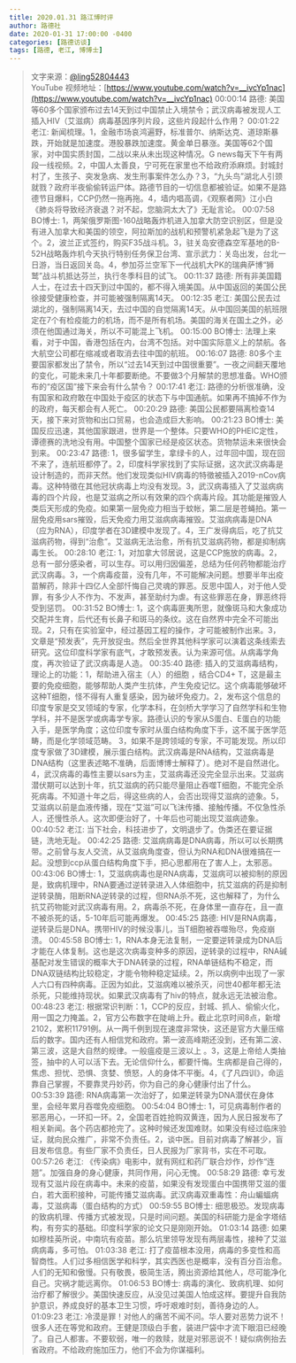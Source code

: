 ```yaml
---
title: 2020.01.31 路江博时评
author: 路德社
date: 2020-01-31 17:00:00 -0400
categories: [路德访谈]
tags: [路德, 老江, 博博士]
---
```


> 文字来源：[@ling52804443](https://twitter.com/ling52804443)  
> YouTube 视频地址：[https://www.youtube.com/watch?v=__ivcYp1nac](https://www.youtube.com/watch?v=__ivcYp1nac)
00:00:14 路德: 美国等60多个国家颁布过去14天到过中国禁止入境禁令；武汉病毒被发现人工插入HIV（艾滋病）病毒基因序列片段，这些片段起什么作用？
00:01:22 老江: 新闻梳理。1，金融市场哀鸿遍野，标准普尔、纳斯达克、道琼斯暴跌，开始就是加速度。港股暴跌加速度。黄金单日暴涨。美国等62个国家，对中国实质封国，二战以来从未出现这种情况。G news每天下午有两段一线视频。2，中国人太善良，宁可死在家里也不给政府添麻烦。封城封村了，生孩子、突发急病、发生刑事案件怎么办？3，“九头鸟”湖北人引颈就戮？政府半夜偷偷转运尸体。路德节目的一切信息都被验证。如果不是路德节目爆料，CCP仍然一拖再拖。4，墙内唱高调，《观察者网》江小白《肺炎将导致经济衰退？对不起，您脑洞太大了》无耻言论。
00:07:58 BO博士: 1，两架俄罗斯图-160战略轰炸机进入加拿大防空识别区，但是没有进入加拿大和美国的领空，阿拉斯加的战机和预警机紧急起飞是为了这个。2，波兰正式签约，购买F35战斗机。3，驻关岛安德森空军基地的B-52H战略轰炸机今天执行特别任务保卫台湾、宣示武力：关岛出发，台北一日游，当日返回关岛。4，参加芬兰空军下一代战机大PK的瑞典萨博“狮鹫”战斗机抵达芬兰，执行冬季科目的试飞。
00:11:37 路德: 所有非美国籍人士，在过去十四天到过中国的，都不得入境美国。从中国返回的美国公民徐接受健康检查，并可能被强制隔离14天。
00:12:35 老江: 美国公民去过湖北的，强制隔离14天，去过中国的自觉隔离14天。从中国回美国的航班限定在7个有检疫能力的机场，而不是所有机场。美国的海关在国土之外，必须在他国通过海关，所以不可能混上飞机。
00:15:00 BO博士: 法理上来看，对于中国，香港包括在内，台湾不包括。对中国实际意义上的禁航。各大航空公司都在缩减或者取消去往中国的航班。
00:16:07 路德: 80多个主要国家都发出了禁令，所以“过去14天到过中国很重要”。一夜之间翻天覆地的变化，可能未来几十年都要断绝。不要做3个月解禁的思想准备。WHO颁布的“疫区国”接下来会有什么禁令？
00:17:41 老江: 路德的分析很准确，没有国家和政府敢在中国处于疫区的状态下与中国通航。如果再不搞掉不作为的政府，每天都会有人死亡。
00:20:29 路德: 美国公民都要隔离检查14天，接下来对货物和出口贸易，也会造成巨大影响。
00:21:23 BO博士: 美国反应迅速，其他国家跟进，世界是一个整体。只要WHO的PHEIC定性，谭德赛的洗地没有用。中国整个国家已经是疫区状态。货物禁运未来很快会到来。
00:23:47 路德: 1，很多留学生，拿绿卡的人，过年回中国，现在回不来了，连航班都停了。2，印度科学家找到了实际证据，这次武汉病毒是设计制造的，而非天然。他们发现类似HIV病毒的特徵被插入2019-nCov病毒。这种特徵在其他冠状病毒上均没有发现。3，武汉病毒插入了艾滋病病毒的四个片段，也是艾滋病之所以有效果的四个病毒片段。其功能是摧毁人类后天形成的免疫。如果第一层免疫力相当于蚊帐，第二层是苍蝇拍。第一层免疫用sars摧毁，后天免疫力用艾滋病病毒摧毁。艾滋病病毒是DNA（应为RNA），印度学者在3D建模中发现了。4，王广发得病后，吃了抗艾滋病药物，得到“治愈”。艾滋病无法治愈，所有抗艾滋病药物，都是抑制病毒生长。
00:28:10 老江: 1，对加拿大邻居说，这是CCP施放的病毒。2，总有一部分感染者，可以生存。可以用归因偏差，总结为任何药物都能治疗武汉病毒。3，一个病毒疫苗，没有几年，不可能解决问题。想要半年出疫苗解药，除非十四亿人全部忏悔自己灵魂的罪恶。反思中国人，对于他人受罪，有多少人不作为、不发声，甚至助纣为虐。有这些罪恶在身，罪恶终将受到惩罚。
00:31:52 BO博士: 1，这个病毒匪夷所思，就像斑马和大象成功交配并生育，后代还有长鼻子和斑马的条纹。这在自然界中完全不可能出现。2，只有在实验室中，经过基因工程的操作，才可能被制作出来。3，文章是“预发表”，先开放捉虫。然后全世界其他科学家可以演着这条线索去研究。这位印度科学家有底气，才敢预发表。认为来源可信。从病毒学角度，再次验证了武汉病毒是人造。
00:35:40 路德: 插入的艾滋病毒结构，理论上的功能：1，帮助进入宿主（人）的细胞 ，结合CD4+ T，这是最主要的免疫细胞，能够帮助人类产生抗体，产生免疫记忆。这个病毒能够破坏这种T细胞，怪不得有人重复感染，因为破坏免疫力。2，发布这个信息的印度专家是交叉领域的专家，化学本科，在剑桥大学学习了自然学科和生物学科，并不是医学或病毒学专家。路德认识的专家从S蛋白、E蛋白的功能入手，是医学角度；这位印度专家时从蛋白结构角度下手，这不属于医学范畴，而是化学领域范畴。
3，如果不是跨领域的专家，不可能发现。所以印度专家做了3D建模，展示蛋白结构。武汉病毒是RNA结构，艾滋病毒是DNA结构（这里表述略不准确，后面博博士解释了）。绝对不是自然进化。4，武汉病毒的毒性主要以sars为主，艾滋病毒还没完全显示出来。艾滋病潜伏期可以达到十年，抗艾滋病的药只能尽量阻止吞噬T细胞，不能完全杀死病毒。不知道十年之后，得这些病的人，会否出现得艾滋病的迹象。5，艾滋病以前是血液传播，现在“艾滋”可以飞沫传播、接触传播。不仅急性杀人，还慢性杀人。这次即便治好了，十年后也可能出现艾滋病迹象。
00:40:52 老江: 当下社会，科技进步了，文明退步了。伪类还在要证据链，洗地无耻。
00:42:25 路德: 艾滋病病毒是DNA病毒，所以可以长期携带。之前曾与友人交流，从艾滋病角度查，但认为RNA和DNA很难搞在一起。没想到ccp从蛋白结构角度下手，把心思都用在了害人上，太邪恶。
00:43:06 BO博士: 1，艾滋病病毒也是RNA病毒，艾滋病可以被抑制的原因是，致病机理中，RNA要通过逆转录进入人体细胞中，抗艾滋病的药是抑制逆转录酶，阻断RNA逆转录的过程，但RNA杀不死，这也解释了，为什么抗艾药物能对武汉病毒有用。2，病毒杀不死，在身体里一直存在，且一直不被杀死的话，5-10年后可能再爆发。
00:45:25 路德: HIV是RNA病毒，逆转录后是DNA。携带HIV的时候没事儿，当T细胞被吞噬殆尽，免疫崩溃。
00:45:58 BO博士: 1，RNA本身无法复制，一定要逆转录成为DNA后才能在人体复制。这也是这次病毒变种多的原因，逆转录的过程中，RNA碱基配对发生错误的概率大于DNA转录的过程，RNA单链结构不稳定，而DNA双链结构比较稳定，才能令物种稳定延续。2，所以病例中出现了一家人六口有四种病毒。正因为如此，艾滋病难以被杀灭，问世40都年都无法杀死，只能维持现状。如果武汉病毒有了hiv的特点，就永远无法被治愈。
00:48:23 老江: 根据常识判断：1，CCP的反应，封城、抓人、偷偷火化，用一国之力掩盖。2，官方公布数字在陡峭上升。截止北京时间8点，新增2102，累积11791例。从一两千例到现在速度非常快，这还是官方大量压缩后的数字。国内还有人相信党和政府。第一波高峰期还没到，还有第二波、第三波，这是大自然的规律。一般瘟疫是三波以上 。3，这是上帝给人类抽签，抽中的人可以活下去。无论信仰什么，都要忏悔。生病都是自己得的，焦虑、担忧、恐惧、贪婪、愤怒，人的身体不平衡。4，《了凡四训》，命运靠自己掌握，不要靠灵丹妙药，你为自己的身心健康付出了什么。
00:53:39 路德: RNA病毒第一次治好了，如果逆转录为DNA潜伏在身体里，会经年累月吞噬免疫细胞。
00:54:04 BO博士: 1，可见病毒制作者的邪恶用心，一环扣一环。2，全国老百姓抢购双黄连，因为人民日报发布了相关新闻。各个药店都抢完了。这种时候还发国难财。如果没有经过临床验证，就向民众推广，非常不负责任。2，谈中医。目前对病毒了解甚少，盲目发布信息。有些厂家不负责任，日人民报为厂家背书，实在不可取。
00:57:26 老江: 《传染病》电影中，就有网红和药厂联合炒作，炒作“连翘”。加强自身的身心健康，共同作用，问心无愧。
00:58:29 路德: 幸亏发现有艾滋片段在病毒中。未来的疫苗，如果没有发现蛋白中国携带艾滋的蛋白，若大面积接种，可能传播艾滋病毒。武汉病毒双重毒性：舟山蝙蝠病毒，艾滋病毒（蛋白结构的方式）
00:59:55 BO博士: 细思极恐。发现病毒的致病机理、传播方式被发现，只是时间问题。美国的科研能力是金字塔结构，有夯实的基础。印度科学家的论文只是刚刚开始。
01:03:14 路德: 如果如穆桂英所说，中南坑有疫苗。那么坑里领导发现有两层毒性，接种了艾滋病病毒，多可怕。
01:03:38 老江: 打了疫苗根本没用，病毒的多变性和高智商性。人们过多相信医学和科学，其实西医也是概率，没有百分百治愈。人们的无知和傲慢。只有敬畏，极简生活，腾出资源给其他人，尽可能净化自己。灾祸才能远离你。
01:06:53 BO博士: 病毒的演化、致病机理、如何治疗都了解很少。美国快速反应，从没见过美国人怕成这样。要提升自我防护意识，养成良好的基本卫生习惯，呼吁艰难时刻，善待身边的人。
01:09:23 老江: 冷漠是罪！对他人的痛苦不闻不问。华人要对恶势力说不！很多人还在等党和政府。王健是顶级白手套，装进尸袋中才流下眼泪已经晚了。自己人都害。不要软弱，唯一的救赎，就是对邪恶说不！疑似病例抬去省政府。不给政府施加压力，他们不会为你谋福利。
